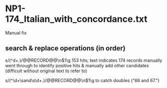 # NP1-174_Italian_with_concordance.txt
Manual fix

## search & replace operations (in order)
s/(^d+\.)/@@RECORD@@\n$1\g      153 hits; text indicates 174 records
manually went through to identify positive hits & manually add other candidates (difficult without original text to refer to)

s/(^\d+\sand\s\d+\.)/@@RECORD@@\n$1\g   to catch doubles ("66 and 67.")
